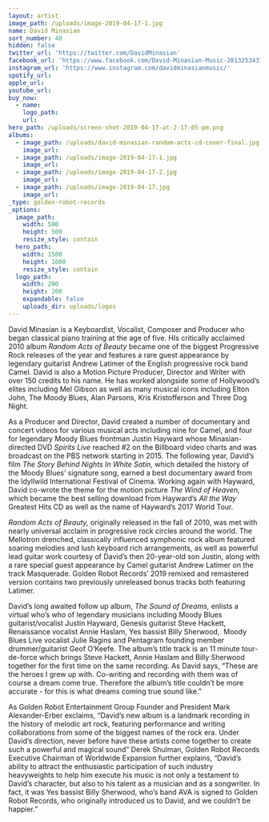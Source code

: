 ```yaml
---
layout: artist
image_path: /uploads/image-2019-04-17-1.jpg
name: David Minasian
sort_number: 40
hidden: false
twitter_url: 'https://twitter.com/DavidMinasian'
facebook_url: 'https://www.facebook.com/David-Minasian-Music-281325343740/'
instagram_url: 'https://www.instagram.com/davidminasianmusic/'
spotify_url:
apple_url:
youtube_url:
buy_now:
  - name:
    logo_path:
    url:
hero_path: /uploads/screen-shot-2019-04-17-at-2-17-05-pm.png
albums:
  - image_path: /uploads/david-minasian-random-acts-cd-cover-final.jpg
    image_url:
  - image_path: /uploads/image-2019-04-17-1.jpg
    image_url:
  - image_path: /uploads/image-2019-04-17-2.jpg
    image_url:
  - image_path: /uploads/image-2019-04-17.jpg
    image_url:
_type: golden-robot-records
_options:
  image_path:
    width: 500
    height: 500
    resize_style: contain
  hero_path:
    width: 1500
    height: 1000
    resize_style: contain
  logo_path:
    width: 200
    height: 200
    expandable: false
    uploads_dir: uploads/logos
---
```


David Minasian is a Keyboardist, Vocalist, Composer and Producer who began classical piano training at the age of five. HIs critically acclaimed 2010 album *Random Acts of Beauty* became one of the biggest Progressive Rock releases of the year and features a rare guest appearance by legendary guitarist Andrew Latimer of the English progressive rock band Camel. David is also a Motion Picture Producer, Director and Writer with over 150 credits to his name. He has worked alongside some of Hollywood’s elites including Mel Gibson as well as many musical icons including Elton John, The Moody Blues, Alan Parsons, Kris Kristofferson and Three Dog Night.

As a Producer and Director, David created a number of documentary and concert videos for various musical acts including nine for Camel, and four for legendary Moody Blues frontman Justin Hayward whose Minasian-directed DVD *Spirits Live* reached \#2 on the Billboard video charts and was broadcast on the PBS network starting in 2015. The following year, David’s film *The Story Behind Nights In White Satin,* which detailed the history of the Moody Blues’ signature song, earned a best documentary award from the Idyllwild International Festival of Cinema. Working again with Hayward, David co-wrote the theme for the motion picture *The Wind of Heaven,* which became the best selling download from Hayward’s *All the Way* Greatest Hits CD as well as the name of Hayward’s 2017 World Tour.

*Random Acts of Beauty,* originally released in the fall of 2010, was met with nearly universal acclaim in progressive rock circles around the world. The Mellotron drenched, classically influenced symphonic rock album featured soaring melodies and lush keyboard rich arrangements, as well as powerful lead guitar work courtesy of David’s then 20-year-old son Justin, along with a rare special guest appearance by Camel guitarist Andrew Latimer on the track Masquerade. Golden Robot Records’ 2019 remixed and remastered version contains two previously unreleased bonus tracks both featuring Latimer.

David’s long awaited follow up album, *The Sound of Dreams,* enlists a virtual who’s who of legendary musicians including Moody Blues guitarist/vocalist Justin Hayward, Genesis guitarist Steve Hackett, Renaissance vocalist Annie Haslam, Yes bassist Billy Sherwood,&nbsp; Moody Blues Live vocalist Julie Ragins and Pentagram founding member drummer/guitarist Geof O’Keefe. The album’s title track is an 11 minute tour-de-force which brings Steve Hackett, Annie Haslam and Billy Sherwood together for the first time on the same recording. As David says, “These are the heroes I grew up with. Co-writing and recording with them was of course a dream come true. Therefore the album’s title couldn’t be more accurate - for this is what dreams coming true sound like.”

As Golden Robot Entertainment Group Founder and President Mark Alexander-Erber exclaims, “David’s new album is a landmark recording in the history of melodic art rock, featuring performance and writing collaborations from some of the biggest names of the rock era. Under David’s direction, never before have these artists come together to create such a powerful and magical sound” Derek Shulman, Golden Robot Records Executive Chairman of Worldwide Expansion further explains, “David’s ability to attract the enthusiastic participation of such industry heavyweights to help him execute his music is not only a testament to David’s character, but also to his talent as a musician and as a songwriter. In fact, it was Yes bassist Billy Sherwood, who’s band AVA is signed to Golden Robot Records, who originally introduced us to David, and we couldn’t be happier.”